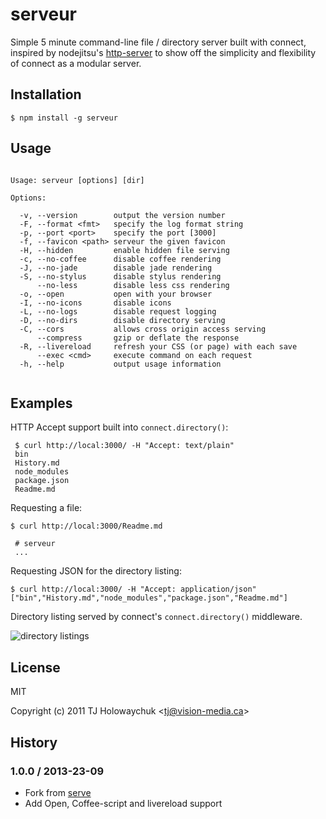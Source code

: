 # serveur

  Simple 5 minute command-line file / directory server built with connect, inspired by nodejitsu's [http-server](https://github.com/nodejitsu/http-server) to show off the simplicity and flexibility of connect as a modular server.

## Installation

    $ npm install -g serveur

## Usage

```

Usage: serveur [options] [dir]

Options:

  -v, --version        output the version number
  -F, --format <fmt>   specify the log format string
  -p, --port <port>    specify the port [3000]
  -f, --favicon <path> serveur the given favicon
  -H, --hidden         enable hidden file serving
  -c, --no-coffee      disable coffee rendering
  -J, --no-jade        disable jade rendering
  -S, --no-stylus      disable stylus rendering
      --no-less        disable less css rendering
  -o, --open           open with your browser
  -I, --no-icons       disable icons
  -L, --no-logs        disable request logging
  -D, --no-dirs        disable directory serving
  -C, --cors           allows cross origin access serving
      --compress       gzip or deflate the response
  -R, --livereload     refresh your CSS (or page) with each save
      --exec <cmd>     execute command on each request
  -h, --help           output usage information


```

## Examples

 HTTP Accept support built into `connect.directory()`:
 
     $ curl http://local:3000/ -H "Accept: text/plain"
     bin
     History.md
     node_modules
     package.json
     Readme.md

  Requesting a file:

    $ curl http://local:3000/Readme.md

     # serveur
     ...

  Requesting JSON for the directory listing:

    $ curl http://local:3000/ -H "Accept: application/json"
    ["bin","History.md","node_modules","package.json","Readme.md"]

 Directory listing served by connect's `connect.directory()` middleware.

  ![directory listings](http://f.cl.ly/items/100M2C3o0p2u3A0q1o3H/Screenshot.png)

## License 

MIT

Copyright (c) 2011 TJ Holowaychuk &lt;tj@vision-media.ca&gt;

## History

### 1.0.0 / 2013-23-09

 * Fork from [serve](https://github.com/visionmedia/serve)
 * Add Open, Coffee-script and livereload support
